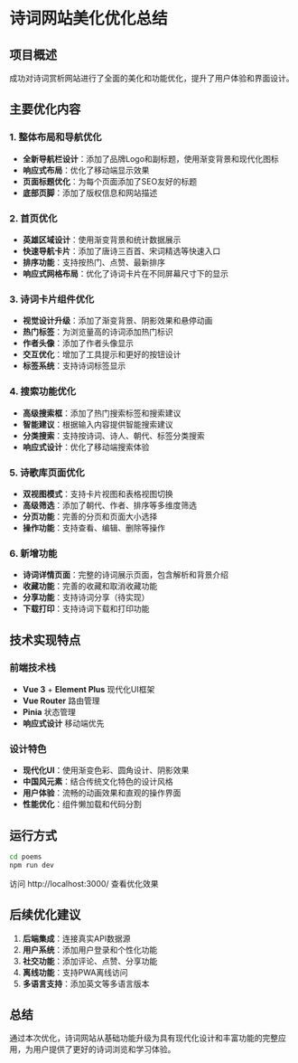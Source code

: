 # 诗词网站美化优化总结

## 项目概述
成功对诗词赏析网站进行了全面的美化和功能优化，提升了用户体验和界面设计。

## 主要优化内容

### 1. 整体布局和导航优化
- **全新导航栏设计**：添加了品牌Logo和副标题，使用渐变背景和现代化图标
- **响应式布局**：优化了移动端显示效果
- **页面标题优化**：为每个页面添加了SEO友好的标题
- **底部页脚**：添加了版权信息和网站描述

### 2. 首页优化
- **英雄区域设计**：使用渐变背景和统计数据展示
- **快速导航卡片**：添加了唐诗三百首、宋词精选等快速入口
- **排序功能**：支持按热门、点赞、最新排序
- **响应式网格布局**：优化了诗词卡片在不同屏幕尺寸下的显示

### 3. 诗词卡片组件优化
- **视觉设计升级**：添加了渐变背景、阴影效果和悬停动画
- **热门标签**：为浏览量高的诗词添加热门标识
- **作者头像**：添加了作者头像显示
- **交互优化**：增加了工具提示和更好的按钮设计
- **标签系统**：支持诗词标签显示

### 4. 搜索功能优化
- **高级搜索框**：添加了热门搜索标签和搜索建议
- **智能建议**：根据输入内容提供智能搜索建议
- **分类搜索**：支持按诗词、诗人、朝代、标签分类搜索
- **响应式设计**：优化了移动端搜索体验

### 5. 诗歌库页面优化
- **双视图模式**：支持卡片视图和表格视图切换
- **高级筛选**：添加了朝代、作者、排序等多维度筛选
- **分页功能**：完善的分页和页面大小选择
- **操作功能**：支持查看、编辑、删除等操作

### 6. 新增功能
- **诗词详情页面**：完整的诗词展示页面，包含解析和背景介绍
- **收藏功能**：完善的收藏和取消收藏功能
- **分享功能**：支持诗词分享（待实现）
- **下载打印**：支持诗词下载和打印功能

## 技术实现特点

### 前端技术栈
- **Vue 3** + **Element Plus** 现代化UI框架
- **Vue Router** 路由管理
- **Pinia** 状态管理
- **响应式设计** 移动端优先

### 设计特色
- **现代化UI**：使用渐变色彩、圆角设计、阴影效果
- **中国风元素**：结合传统文化特色的设计风格
- **用户体验**：流畅的动画效果和直观的操作界面
- **性能优化**：组件懒加载和代码分割

## 运行方式

```bash
cd poems
npm run dev
```

访问 http://localhost:3000/ 查看优化效果

## 后续优化建议

1. **后端集成**：连接真实API数据源
2. **用户系统**：添加用户登录和个性化功能
3. **社交功能**：添加评论、点赞、分享功能
4. **离线功能**：支持PWA离线访问
5. **多语言支持**：添加英文等多语言版本

## 总结

通过本次优化，诗词网站从基础功能升级为具有现代化设计和丰富功能的完整应用，为用户提供了更好的诗词浏览和学习体验。
